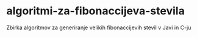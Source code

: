 # algoritmi-za-fibonaccijeva-stevila
Zbirka algoritmov za generiranje velikih fibonaccijevih stevil v Javi in C-ju
